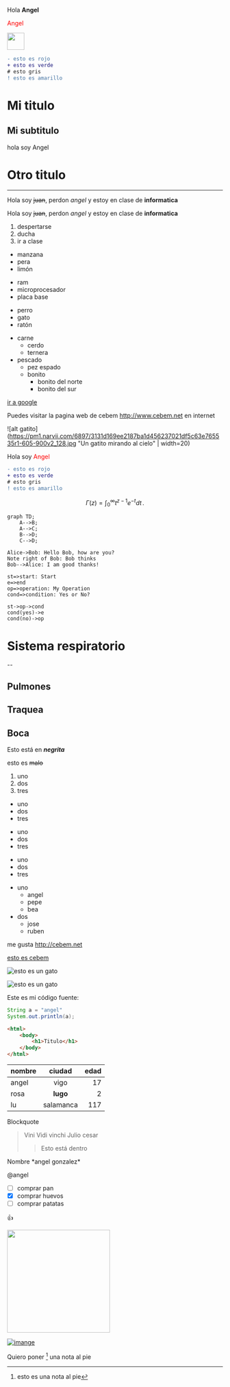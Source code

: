 
Hola **Angel**

<span style="color:red">Angel</span>

<img  width="40" src="https://www.purina.es/sites/g/files/mcldtz1656/files/2017-11/Bringing-Your-Kitten-Home_0.jpg">


```diff
- esto es rojo
+ esto es verde
# esto gris
! esto es amarillo


```




# Mi titulo
## Mi subtitulo

hola soy Angel

# Otro titulo
-----

Hola soy ~~juan~~, perdon *angel* y estoy en clase de **informatica**

Hola soy ~~juan~~, perdon _angel_ y estoy en clase de __informatica__

1. despertarse
2. ducha
3. ir a clase

* manzana
* pera
* limón
- ram
- microprocesador
- placa base
+ perro
+ gato
+ ratón
  

* carne
    * cerdo
    * ternera
* pescado
    * pez espado
    * bonito
        * bonito del norte
        * bonito del sur

[ir a google](http://www.google.es)

Puedes visitar la pagina web de cebem http://www.cebem.net en internet


![alt gatito](https://pm1.narvii.com/6897/3131d169ee2187ba1d456237021df5c63e765535r1-605-900v2_128.jpg "Un gatito mirando al cielo" | width=20)


Hola soy <span style="color:red">Angel</span>

```diff
- esto es rojo
+ esto es verde
# esto gris
! esto es amarillo
```


<script type="text/javascript" src="https://cdn.mathjax.org/mathjax/latest/MathJax.js?config=TeX-AMS_HTML"></script>



$$
\Gamma(z) = \int_0^\infty t^{z-1}e^{-t}dt\,.
$$

```mermaid
graph TD;
    A-->B;
    A-->C;
    B-->D;
    C-->D;
```


```sequence
Alice->Bob: Hello Bob, how are you?
Note right of Bob: Bob thinks
Bob-->Alice: I am good thanks!
```

```flow
st=>start: Start
e=>end
op=>operation: My Operation
cond=>condition: Yes or No?

st->op->cond
cond(yes)->e
cond(no)->op
```



# Sistema respiratorio
--
## Pulmones
## Traquea
## Boca

Esto está en __*negrita*__

esto es ~~malo~~

1. uno
2. dos
3. tres

* uno
* dos
* tres
- uno
- dos
- tres
+ uno
+ dos
+ tres


* uno
    * angel
    * pepe
    * bea
* dos
    * jose
    * ruben

me gusta http://cebem.net

[esto es cebem](http://cebem.net)


![esto es un gato](https://www.purina.es/sites/g/files/mcldtz1656/files/2017-11/Bringing-Your-Kitten-Home_0.jpg)


![esto es un gato][gatito]



[gatito]: https://www.purina.es/sites/g/files/mcldtz1656/files/2017-11/Bringing-Your-Kitten-Home_0.jpg


Este es mi código fuente:

```java
String a = "angel"
System.out.println(a);
```

```html
<html>
    <body>
        <h1>Titulo</h1>
    </body>
</html>
```


| nombre |  ciudad | edad |
| :----   | :---:  | ---: |
| angel  | vigo    | 17    |
| rosa   | **lugo** | 2    |
| lu     | salamanca | 117 |


Blockquote

> Vini Vidi vinchi
> Julio cesar
>> Esto está dentro

Nombre \*angel gonzalez\*

@angel


- [ ] comprar pan
- [x] comprar huevos
- [ ] comprar patatas

:+1: 



<a href="https://www.youtube.com/watch?v=OgIRAjnnJzI">
<img src="https://www.youtube.com/watch?v=OgIRAjnnJzI" width="240"/>
</a>

[![imange](https://www.youtube.com/watch?v=OgIRAjnnJzI)](https://www.youtube.com/watch?v=OgIRAjnnJzI)


Quiero poner [^nota1] una nota al pie

[^nota1]: esto es una nota al pie
